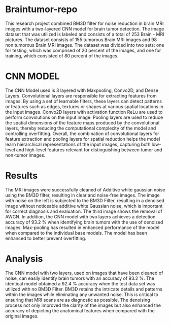 # Braintumor-repo
This research project combined BM3D filter for noise reduction in brain MRI images with a two-layered CNN model for brain tumor detection.
The image dataset that was utilized is labeled and consists of a total of 253 Brain - MRI pictures. The dataset consists of 155 tumorous Brain MRI images and 98 non tumorous Brain MRI images. The dataset was divided into two sets: one for testing, which was comprised of 20 percent of the images, and one for training, which consisted of 80 percent of the images. 
# CNN MODEL
The CNN Model used is 3 layered with Maxpooling, Convo2D, and Dense Layers. Convolutional layers are responsible for extracting features from images. By using a set of learnable filters, these layers can detect patterns or features such as edges, textures or shapes at various spatial locations in the input images.	 Convo2D layers with activation function ReLu are used to perform convolutions on the input image.
Pooling layers are used to reduce the spatial dimensions of the feature maps produced by the convolutional layers, thereby reducing the computational complexity of the model and controlling overfitting.
Overall, the combination of convolutional layers for feature extraction and pooling layers for spatial reduction helps the model learn hierarchical representations of the input images, capturing both low-level and high-level features relevant for distinguishing between tumor and non-tumor images.
# Results
The MRI images were successfully cleaned of Additive white gaussian noise using the BM3D filter, resulting in clear and noise-free images. The image with noise on the left is subjected to the BM3D Filter, resulting in a denoised image without noticeable additive white Gaussian noise, which is important for correct diagnosis and evaluation. The third image shows the removal of AWGN. In addition, the CNN model with two layers achieves a detection accuracy of 93.2 % when identifying brain tumors with the use of denoised images. Max-pooling has resulted in enhanced performance of the model when compared to the individual base models. The model has been enhanced to better prevent overfitting.
# Analysis
The CNN model with two layers, used on images that have been cleaned of noise, can easily identify brain tumors with an accuracy of 93.2 %. The identical model obtained a 92.4 % accuracy when the test data set was utilized with no BM3D Filter. BM3D retains the intricate details and patterns within the images while eliminating any unwanted noise. This is critical to ensuring that MRI scans are as diagnostic as possible. The denoising process not only improved the clarity of the images but also enhanced the accuracy of depicting the anatomical features when compared with the original images.
